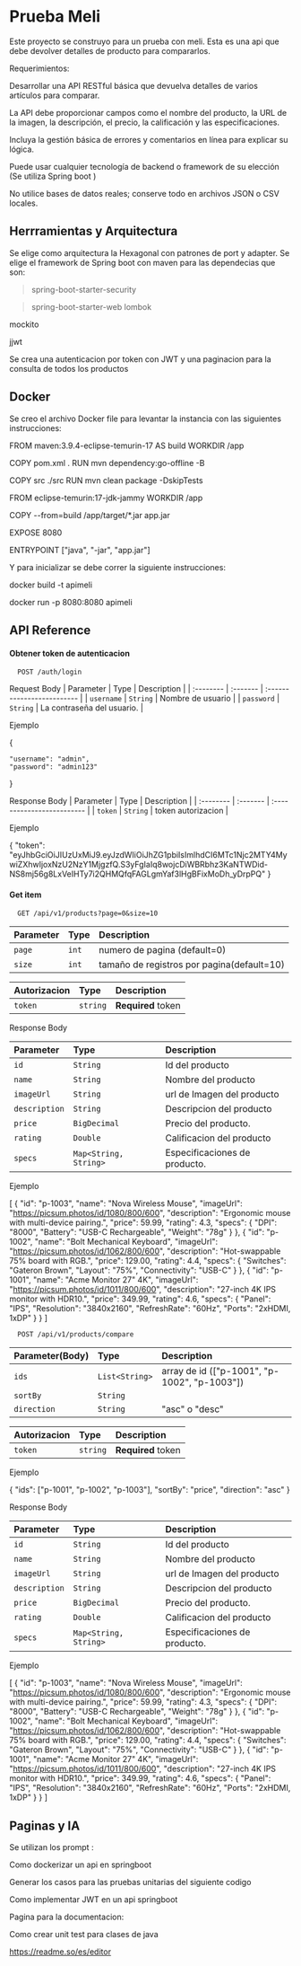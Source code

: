 
# Prueba Meli

Este proyecto se construyo para un prueba con meli. Esta es una api que debe devolver detalles de producto para compararlos.

Requerimientos:

Desarrollar una API RESTful básica que devuelva detalles de varios artículos para comparar.

 La API debe proporcionar campos como el nombre del producto, la URL de la imagen, la descripción, el precio, la calificación y las especificaciones.

Incluya la gestión básica de errores y comentarios en línea para explicar su lógica.


Puede usar cualquier tecnología de backend o framework de su elección (Se utiliza Spring boot )

No utilice bases de datos reales; conserve todo en archivos JSON o CSV locales.


## Herrramientas y Arquitectura

Se elige como arquitectura la Hexagonal con patrones de port y adapter. Se elige el framework de Spring boot con maven para las dependecias que son: 

>spring-boot-starter-security

>spring-boot-starter-web
lombok

mockito

jjwt

Se crea una autenticacion por token con JWT y una paginacion para la consulta de todos los productos


## Docker

Se creo el archivo Docker file para levantar la instancia con las siguientes instrucciones:

FROM maven:3.9.4-eclipse-temurin-17 AS build
WORKDIR /app


COPY pom.xml .
RUN mvn dependency:go-offline -B


COPY src ./src
RUN mvn clean package -DskipTests


FROM eclipse-temurin:17-jdk-jammy
WORKDIR /app


COPY --from=build /app/target/*.jar app.jar


EXPOSE 8080

ENTRYPOINT ["java", "-jar", "app.jar"]


Y para inicializar se debe correr la siguiente instrucciones:

docker build -t apimeli

 docker run -p 8080:8080 apimeli
## API Reference

#### Obtener token de autenticacion 

```http
  POST /auth/login
```
Request Body
| Parameter | Type     | Description                |
| :-------- | :------- | :------------------------- |
| `username` | `String` | Nombre de usuario |
| `password` | `String` | La contraseña del usuario. |


Ejemplo 


{
   
    "username": "admin",
    "password": "admin123"
}

Response Body 
| Parameter | Type     | Description                |
| :-------- | :------- | :------------------------- |
| `token` | `String` | token autorizacion |

Ejemplo

{
    "token": "eyJhbGciOiJIUzUxMiJ9.eyJzdWIiOiJhZG1pbiIsImlhdCI6MTc1Njc2MTY4MywiZXhwIjoxNzU2NzY1MjgzfQ.S3yFgIaIq8wojcDiWBRbhz3KaNTWDid-NS8mj56g8LxVeIHTy7i2QHMQfqFAGLgmYaf3lHgBFixMoDh_yDrpPQ"
}

#### Get item

```http
  GET /api/v1/products?page=0&size=10
```

| Parameter | Type     | Description                       |
| :-------- | :------- | :-------------------------------- |
| `page`      | `int` |  numero de pagina (default=0) |
| `size`      | `int` |  tamaño de registros por pagina(default=10) |

| Autorizacion | Type     | Description                       |
| :-------- | :------- | :-------------------------------- |
| `token`      | `string` | **Required** token |


Response Body

| Parameter | Type     | Description                |
| :-------- | :------- | :------------------------- |
| `id` | `String` | Id del producto |
| `name` | `String` | Nombre del producto |
| `imageUrl` | `String` | url de Imagen del producto  |
| `description` | `String` | Descripcion del producto |
| `price` | `BigDecimal` | Precio del producto. |
| `rating` | `Double` | Calificacion del producto |
| `specs` | `Map<String, String>` | Especificaciones de producto. |

Ejemplo

[
    {
        "id": "p-1003",
        "name": "Nova Wireless Mouse",
        "imageUrl": "https://picsum.photos/id/1080/800/600",
        "description": "Ergonomic mouse with multi-device pairing.",
        "price": 59.99,
        "rating": 4.3,
        "specs": {
            "DPI": "8000",
            "Battery": "USB-C Rechargeable",
            "Weight": "78g"
        }
    },
    {
        "id": "p-1002",
        "name": "Bolt Mechanical Keyboard",
        "imageUrl": "https://picsum.photos/id/1062/800/600",
        "description": "Hot-swappable 75% board with RGB.",
        "price": 129.00,
        "rating": 4.4,
        "specs": {
            "Switches": "Gateron Brown",
            "Layout": "75%",
            "Connectivity": "USB-C"
        }
    },
    {
        "id": "p-1001",
        "name": "Acme Monitor 27\" 4K",
        "imageUrl": "https://picsum.photos/id/1011/800/600",
        "description": "27-inch 4K IPS monitor with HDR10.",
        "price": 349.99,
        "rating": 4.6,
        "specs": {
            "Panel": "IPS",
            "Resolution": "3840x2160",
            "RefreshRate": "60Hz",
            "Ports": "2xHDMI, 1xDP"
        }
    }
]

```http
  POST /api/v1/products/compare
```
| Parameter(Body)  | Type     | Description                       |
| :-------- | :------- | :-------------------------------- |
| `ids`      | `List<String>` | array de id (["p-1001", "p-1002", "p-1003"])  |
| `sortBy`      | `String` |  |  "price" o "rating"
| `direction`      | `String` | "asc" o "desc" |

| Autorizacion | Type     | Description                       |
| :-------- | :------- | :-------------------------------- |
| `token`      | `string` | **Required** token |


Ejemplo

{
  "ids": ["p-1001", "p-1002", "p-1003"],
  "sortBy": "price",
  "direction": "asc"
}


Response Body

| Parameter | Type     | Description                |
| :-------- | :------- | :------------------------- |
| `id` | `String` | Id del producto |
| `name` | `String` | Nombre del producto |
| `imageUrl` | `String` | url de Imagen del producto  |
| `description` | `String` | Descripcion del producto |
| `price` | `BigDecimal` | Precio del producto. |
| `rating` | `Double` | Calificacion del producto |
| `specs` | `Map<String, String>` | Especificaciones de producto. |


Ejemplo

[
    {
        "id": "p-1003",
        "name": "Nova Wireless Mouse",
        "imageUrl": "https://picsum.photos/id/1080/800/600",
        "description": "Ergonomic mouse with multi-device pairing.",
        "price": 59.99,
        "rating": 4.3,
        "specs": {
            "DPI": "8000",
            "Battery": "USB-C Rechargeable",
            "Weight": "78g"
        }
    },
    {
        "id": "p-1002",
        "name": "Bolt Mechanical Keyboard",
        "imageUrl": "https://picsum.photos/id/1062/800/600",
        "description": "Hot-swappable 75% board with RGB.",
        "price": 129.00,
        "rating": 4.4,
        "specs": {
            "Switches": "Gateron Brown",
            "Layout": "75%",
            "Connectivity": "USB-C"
        }
    },
    {
        "id": "p-1001",
        "name": "Acme Monitor 27\" 4K",
        "imageUrl": "https://picsum.photos/id/1011/800/600",
        "description": "27-inch 4K IPS monitor with HDR10.",
        "price": 349.99,
        "rating": 4.6,
        "specs": {
            "Panel": "IPS",
            "Resolution": "3840x2160",
            "RefreshRate": "60Hz",
            "Ports": "2xHDMI, 1xDP"
        }
    }
]
## Paginas y IA 

Se utilizan los prompt :

Como dockerizar un api en springboot

Generar los casos para las pruebas unitarias del siguiente codigo

Como implementar JWT en un api springboot

Pagina para la documentacion:

Como crear unit test para clases de java

https://readme.so/es/editor